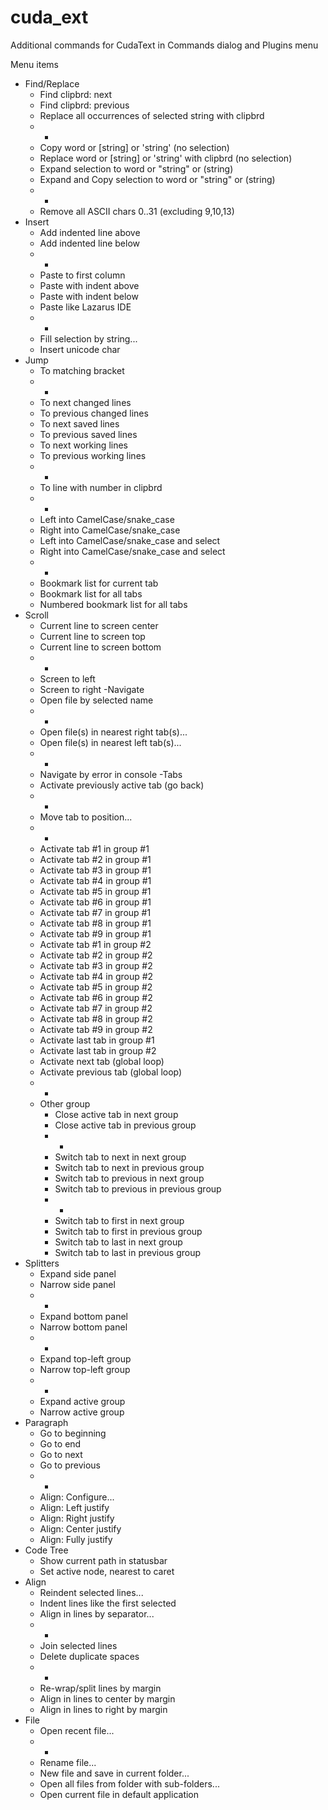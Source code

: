 # cuda_ext
Additional commands for CudaText in Commands dialog and Plugins menu

Menu items

- Find/Replace
	- Find clipbrd: next
	- Find clipbrd: previous
	- Replace all occurrences of selected string with clipbrd
	- -
	- Copy word or [string] or 'string' (no selection)
	- Replace word or [string] or 'string' with clipbrd (no selection)
	- Expand selection to word or "string" or (string)
	- Expand and Copy selection to word or "string" or (string)
	- -
	- Remove all ASCII chars 0..31 (excluding 9,10,13)
- Insert
	- Add indented line above
	- Add indented line below
	- -
	- Paste to first column
	- Paste with indent above
	- Paste with indent below
	- Paste like Lazarus IDE
	- -
	- Fill selection by string...
	- Insert unicode char
- Jump
	- To matching bracket
	- -
	- To next changed lines
	- To previous changed lines
	- To next saved lines
	- To previous saved lines
	- To next working lines
	- To previous working lines
	- -
	- To line with number in clipbrd
	- -
	- Left into CamelCase/snake_case
	- Right into CamelCase/snake_case
	- Left into CamelCase/snake_case and select
	- Right into CamelCase/snake_case and select
	- -
	- Bookmark list for current tab
	- Bookmark list for all tabs
	- Numbered bookmark list for all tabs
- Scroll
	- Current line to screen center
	- Current line to screen top
	- Current line to screen bottom
	- -
	- Screen to left
	- Screen to right
-Navigate
	- Open file by selected name
	- -
	- Open file(s) in nearest right tab(s)...
	- Open file(s) in nearest left tab(s)...
	- -
	- Navigate by error in console
-Tabs
	- Activate previously active tab (go back)
	- -
	- Move tab to position...
	- -
	- Activate tab #1 in group #1
	- Activate tab #2 in group #1
	- Activate tab #3 in group #1
	- Activate tab #4 in group #1
	- Activate tab #5 in group #1
	- Activate tab #6 in group #1
	- Activate tab #7 in group #1
	- Activate tab #8 in group #1
	- Activate tab #9 in group #1
	- Activate tab #1 in group #2
	- Activate tab #2 in group #2
	- Activate tab #3 in group #2
	- Activate tab #4 in group #2
	- Activate tab #5 in group #2
	- Activate tab #6 in group #2
	- Activate tab #7 in group #2
	- Activate tab #8 in group #2
	- Activate tab #9 in group #2
	- Activate last tab in group #1
	- Activate last tab in group #2
	- Activate next tab (global loop)
	- Activate previous tab (global loop)
	- -
	- Other group
		- Close active tab in next group
		- Close active tab in previous group
		- -
		- Switch tab to next in next group
		- Switch tab to next in previous group
		- Switch tab to previous in next group
		- Switch tab to previous in previous group
		- -
		- Switch tab to first in next group
		- Switch tab to first in previous group
		- Switch tab to last in next group
		- Switch tab to last in previous group
- Splitters
	- Expand side panel
	- Narrow side panel
	- -
	- Expand bottom panel
	- Narrow bottom panel
	- -
	- Expand top-left group
	- Narrow top-left group
	- -
	- Expand active group
	- Narrow active group
- Paragraph
	- Go to beginning
	- Go to end
	- Go to next
	- Go to previous
	- -
	- Align: Configure...
	- Align: Left justify 
	- Align: Right justify 
	- Align: Center justify 
	- Align: Fully justify 
- Code Tree
	- Show current path in statusbar
	- Set active node, nearest to caret
- Align
	- Reindent selected lines...
	- Indent lines like the first selected
	- Align in lines by separator...
	- -
	- Join selected lines
	- Delete duplicate spaces
	- -
	- Re-wrap/split lines by margin
	- Align in lines to center by margin
	- Align in lines to right by margin
- File
	- Open recent file...
	- -
	- Rename file...
	- New file and save in current folder...
	- Open all files from folder with sub-folders...
	- Open current file in default application

